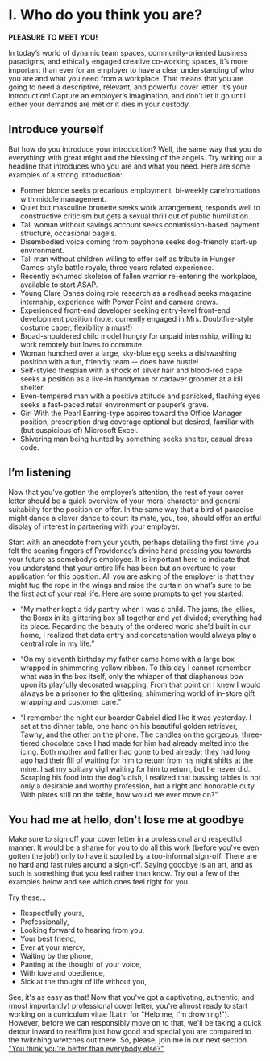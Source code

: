 # I. Who do you think you are?

**PLEASURE TO MEET YOU!**

In today’s world of dynamic team spaces, community-oriented business paradigms, and ethically engaged creative co-working spaces, it’s more important than ever for an employer to have a clear understanding of who you are and what you need from a workplace. That means that you are going to need a descriptive, relevant, and powerful cover letter. It’s your introduction! Capture an employer’s imagination, and don’t let it go until either your demands are met or it dies in your custody.

## Introduce yourself

But how do you introduce your introduction? Well, the same way that you do everything: with great might and the blessing of the angels. Try writing out a headline that introduces who you are and what you need. Here are some examples of a strong introduction:

- Former blonde seeks precarious employment, bi-weekly carefrontations with middle management.
- Quiet but masculine brunette seeks work arrangement, responds well to constructive criticism but gets a sexual thrill out of public humiliation.
- Tall woman without savings account seeks commission-based payment structure, occasional bagels.
- Disembodied voice coming from payphone seeks dog-friendly start-up environment.
- Tall man without children willing to offer self as tribute in Hunger Games-style battle royale, three years related experience.
- Recently exhumed skeleton of fallen warrior re-entering the workplace, available to start ASAP.
- Young Clare Danes doing role research as a redhead seeks magazine internship, experience with Power Point and camera crews.
- Experienced front-end developer seeking entry-level front-end development position (note: currently engaged in Mrs. Doubtfire-style costume caper, flexibility a must!)
- Broad-shouldered child model hungry for unpaid internship, willing to work remotely but loves to commute.
- Woman hunched over a large, sky-blue egg seeks a dishwashing position with a fun, friendly team -- does have hustle!
- Self-styled thespian with a shock of silver hair and blood-red cape seeks a position as a live-in handyman or cadaver groomer at a kill shelter.
- Even-tempered man with a positive attitude and panicked, flashing eyes seeks a fast-paced retail environment or pauper’s grave.
- Girl With the Pearl Earring-type aspires toward the Office Manager position, prescription drug coverage optional but desired, familiar with (but suspicious of) Microsoft Excel.
- Shivering man being hunted by something seeks shelter, casual dress code.

## I’m listening

Now that you’ve gotten the employer’s attention, the rest of your cover letter should be a quick overview of your moral character and general suitability for the position on offer. In the same way that a bird of paradise might dance a clever dance to court its mate, you, too, should offer an artful display of interest in partnering with your employer.

Start with an anecdote from your youth, perhaps detailing the first time you felt the searing fingers of Providence’s divine hand pressing you towards your future as somebody’s employee. It is important here to indicate that you understand that your entire life has been but an overture to your application for this position. All you are asking of the employer is that they might tug the rope in the wings and raise the curtain on what’s sure to be the first act of your real life. Here are some prompts to get you started:

- “My mother kept a tidy pantry when I was a child. The jams, the jellies, the Borax in its glittering box all together and yet divided; everything had its place. Regarding the beauty of the ordered world she’d built in our home, I realized that data entry and concatenation would always play a central role in my life.”

- “On my eleventh birthday my father came home with a large box wrapped in shimmering yellow ribbon. To this day I cannot remember what was in the box itself, only the whisper of that diaphanous bow upon its playfully decorated wrapping. From that point on I knew I would always be a prisoner to the glittering, shimmering world of in-store gift wrapping and customer care.”

- “I remember the night our boarder Gabriel died like it was yesterday. I sat at the dinner table, one hand on his beautiful golden retriever, Tawny, and the other on the phone. The candles on the gorgeous, three-tiered chocolate cake I had made for him had already melted into the icing. Both mother and father had gone to bed already; they had long ago had their fill of waiting for him to return from his night shifts at the mine. I sat my solitary vigil waiting for him to return, but he never did. Scraping his food into the dog’s dish, I realized that bussing tables is not only a desirable and worthy profession, but a right and honorable duty. With plates still on the table, how would we ever move on?”

## You had me at hello, don't lose me at goodbye

Make sure to sign off your cover letter in a professional and respectful manner. It would be a shame for you to do all this work (before you've even gotten the job!) only to have it spoiled by a too-informal sign-off. There are no hard and fast rules around a sign-off. Saying goodbye is an art, and as such is something that you feel rather than know. Try out a few of the examples below and see which ones feel right for you.

Try these...
- Respectfully yours,
- Professionally,
- Looking forward to hearing from you,
- Your best friend,
- Ever at your mercy,
- Waiting by the phone,
- Panting at the thought of your voice,
- With love and obedience,
- Sick at the thought of life without you,
  
See, it's as easy as that! Now that you've got a captivating, authentic, and (most importantly) professional cover letter, you're almost ready to start working on a curriculum vitae (Latin for "Help me, I'm drowning!"). However, before we can responsibly move on to that, we'll be taking a quick detour inward to reaffirm just how good and special you are compared to the twitching wretches out there. So, please, join me in our next section ["You think you're better than everybody else?"](II.md)
